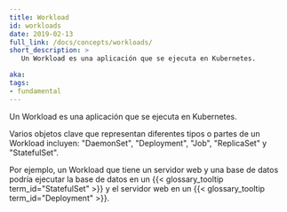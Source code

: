 ```yaml
---
title: Workload
id: workloads
date: 2019-02-13
full_link: /docs/concepts/workloads/
short_description: >
   Un Workload es una aplicación que se ejecuta en Kubernetes.

aka: 
tags:
- fundamental
---
```

   Un Workload es una aplicación que se ejecuta en Kubernetes.

<!--more--> 

Varios objetos clave que representan diferentes tipos o partes de un Workload
incluyen: "DaemonSet", "Deployment", "Job", "ReplicaSet" y "StatefulSet".

Por ejemplo, un Workload que tiene un servidor web y una base de datos podría ejecutar
la base de datos en un {{< glossary_tooltip term_id="StatefulSet" >}} y el servidor
web en un {{< glossary_tooltip term_id="Deployment" >}}.

